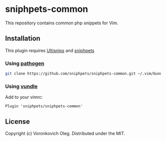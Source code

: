 # sniphpets-common

This repository contains common php snippets for Vim.

## Installation

This plugin requires [Ultisnips](https://github.com/SirVer/ultisnips) and [sniphpets](https://github.com/sniphpets/sniphpets)

### Using [pathogen](https://github.com/tpope/vim-pathogen)

```sh
git clone https://github.com/sniphpets/sniphpets-common.git ~/.vim/bundle/sniphpets-common
```

### Using [vundle](https://github.com/gmarik/vundle)

Add to your vimrc:

```vim
Plugin 'sniphpets/sniphpets-common'
```

## License

Copyright (c) Voronkovich Oleg. Distributed under the MIT.

